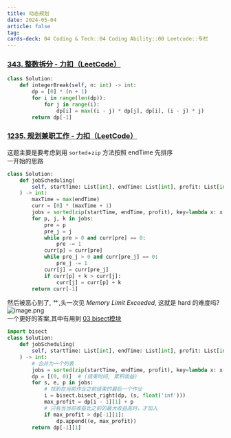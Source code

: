 ```yaml
---
title: 动态规划
date: 2024-05-04
article: false
tag:
cards-deck: 04 Coding & Tech::04 Coding Ability::00 Leetcode::专栏
---
```


### [343. 整数拆分 - 力扣（LeetCode）](https://leetcode.cn/problems/integer-break/solutions/352875/zheng-shu-chai-fen-by-leetcode-solution/)
 
```python
class Solution:
    def integerBreak(self, n: int) -> int:
        dp = [0] * (n + 1)
        for i in range(len(dp)):
            for j in range(i):
                dp[i] = max((i - j) * dp[j], dp[i], (i - j) * j)
        return dp[-1]
```



### [1235. 规划兼职工作 - 力扣（LeetCode）](https://leetcode.cn/problems/maximum-profit-in-job-scheduling/description/)
  
  
这题主要是要考虑到用 `sorted`+`zip` 方法按照 endTime 先排序  
一开始的思路
```python
class Solution:
    def jobScheduling(
        self, startTime: List[int], endTime: List[int], profit: List[int]
    ) -> int:
        maxTime = max(endTime)
        curr = [0] * (maxTime + 1)
        jobs = sorted(zip(startTime, endTime, profit), key=lambda x: x[1])
        for p, j, k in jobs:
            pre = p
            pre_j = j
            while pre > 0 and curr[pre] == 0:
                pre -= 1
            curr[p] = curr[pre]
            while pre_j > 0 and curr[pre_j] == 0:
                pre_j -= 1
            curr[j] = curr[pre_j]
            if curr[p] + k > curr[j]:
                curr[j] = curr[p] + k
        return curr[-1]
```
然后被恶心到了, 艹,头一次见 *Memory Limit Exceeded*, 这就是 hard 的难度吗?  
![image.png](https://oss.naglfar28.com/naglfar28/202405042353084.png)  
一个更好的答案,其中有用到 [03 bisect模块](../../../01%20Programming%20Language/02%20Python/03%20python标准库/03%20bisect模块)
```python
import bisect
class Solution:
    def jobScheduling(
        self, startTime: List[int], endTime: List[int], profit: List[int]
    ) -> int:
        # 合并为一个列表
        jobs = sorted(zip(startTime, endTime, profit), key=lambda x: x[1])
        dp = [(0, 0)]  # (结束时间, 累积收益)
        for s, e, p in jobs:
            # 找到在当前作业之前结束的最后一个作业
            i = bisect.bisect_right(dp, (s, float('inf')))
            max_profit = dp[i - 1][1] + p
            # 只有当当前收益比之前的最大收益高时，才加入
            if max_profit > dp[-1][1]:
                dp.append((e, max_profit))
        return dp[-1][1]
```

